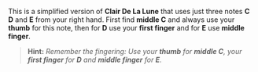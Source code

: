 This is a simplified version of **Clair De La Lune** that uses just three notes **C D** and **E** from your right hand. First find **middle C** and always use your **thumb** for this note, then for **D** use your **first finger** and for **E** use **middle finger**.

> **Hint:** _Remember the fingering: Use your **thumb** for **middle C**, your **first finger** for **D** and **middle finger** for **E**._
